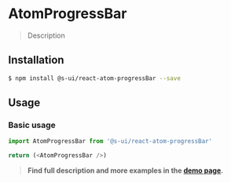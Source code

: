 # AtomProgressBar

> Description

<!-- ![](./assets/preview.png) -->

## Installation

```sh
$ npm install @s-ui/react-atom-progressBar --save
```

## Usage

### Basic usage
```js
import AtomProgressBar from '@s-ui/react-atom-progressBar'

return (<AtomProgressBar />)
```


> **Find full description and more examples in the [demo page](#).**